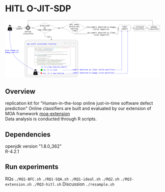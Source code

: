 # HITL O-JIT-SDP
![The high-level architecture of HITL O-JIT-SDP](framework.png)
## Overview
replication kit for "Human-in-the-loop online just-in-time software defect prediction"
Online classifiers are built and evaluated by our extension of MOA framework  [moa-extension](https://github.com/liu906/moa-extension)  
Data analysis is conducted through R scripts.  

## Dependencies
openjdk version "1.8.0_362"  
R-4.2.1    
## Run experiments
RQs
`./RQ1-BFC.sh`
`./RQ1-SQA.sh`
`./RQ1-ideal.sh`
`./RQ2.sh`
`./RQ3-extension.sh`
`./RQ3-hitl.sh`
Discussion
`./resample.sh`